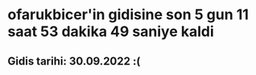 # ofarukbicer'in gidisine son 5 gun 11 saat 53 dakika 49 saniye kaldi

## Gidis tarihi: 30.09.2022 :(